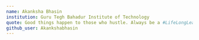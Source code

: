 ```yaml
---
name: Akanksha Bhasin
institution: Guru Tegh Bahadur Institute of Technology
quote: Good things happen to those who hustle. Always be a #LifeLongLearner.
github_user: Akankshabhasin
---
```

